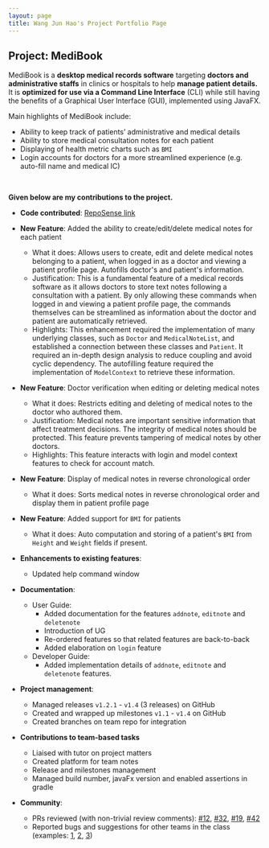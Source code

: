 ```yaml
---
layout: page
title: Wang Jun Hao's Project Portfolio Page
---
```


## Project: MediBook

MediBook is a **desktop medical records software** targeting **doctors and administrative staffs** in clinics or hospitals to 
help **manage patient details.** It is **optimized for use via a Command Line Interface** (CLI) while 
still having the benefits of a Graphical User Interface (GUI), implemented using JavaFX.

Main highlights of MediBook include:
* Ability to keep track of patients’ administrative and medical details
* Ability to store medical consultation notes for each patient
* Displaying of health metric charts such as `BMI`
* Login accounts for doctors for a more streamlined experience (e.g. auto-fill name and medical IC)

<br/>

**Given below are my contributions to the project.**

* **Code contributed**: [RepoSense link](https://nus-cs2103-ay2021s1.github.io/tp-dashboard/#breakdown=true&search=wang-jun-hao)

* **New Feature**: Added the ability to create/edit/delete medical notes for each patient
  * What it does: Allows users to create, edit and delete medical notes belonging to a patient, when logged in as a doctor
  and viewing a patient profile page. Autofills doctor's and patient's information.
  * Justification: This is a fundamental feature of a medical records software as it allows doctors to store text notes 
  following a consultation with a patient. By only allowing these commands when logged in and 
  viewing a patient profile page, the commands themselves can be streamlined as information about the doctor and patient 
  are automatically retrieved.
  * Highlights: This enhancement required the implementation of many underlying classes, such as `Doctor` and
  `MedicalNoteList`, and established a connection between these classes and `Patient`. It required an in-depth design analysis 
  to reduce coupling and avoid cyclic dependency. The autofilling feature required the implementation of `ModelContext` 
  to retrieve these information.

* **New Feature**: Doctor verification when editing or deleting medical notes
  * What it does: Restricts editing and deleting of medical notes to the doctor who authored them.
  * Justification: Medical notes are important sensitive information that affect treatment decisions. The integrity of
  medical notes should be protected. This feature prevents tampering of medical notes by other doctors.
  * Highlights: This feature interacts with login and model context features to check for account match.
  
* **New Feature**: Display of medical notes in reverse chronological order
  * What it does: Sorts medical notes in reverse chronological order and display them in patient profile page

* **New Feature**: Added support for `BMI` for patients
  * What it does: Auto computation and storing of a patient's `BMI` from `Height` and `Weight` fields if present.

* **Enhancements to existing features**:
  * Updated help command window
  
* **Documentation**:
  * User Guide:
    * Added documentation for the features `addnote`, `editnote` and `deletenote`
    * Introduction of UG    
    * Re-ordered features so that related features are back-to-back
    * Added elaboration on `login` feature
  * Developer Guide:
    * Added implementation details of `addnote`, `editnote` and `deletenote` features.

* **Project management**:
  * Managed releases `v1.2.1` - `v1.4` (3 releases) on GitHub
  * Created and wrapped up milestones `v1.1` - `v1.4` on GitHub
  * Created branches on team repo for integration

* **Contributions to team-based tasks**
  * Liaised with tutor on project matters
  * Created platform for team notes
  * Release and milestones management
  * Managed build number, javaFx version and enabled assertions in gradle

* **Community**:
  * PRs reviewed (with non-trivial review comments): [\#12](), [\#32](), [\#19](), [\#42]()
  * Reported bugs and suggestions for other teams in the class (examples: [1](), [2](), [3]())

